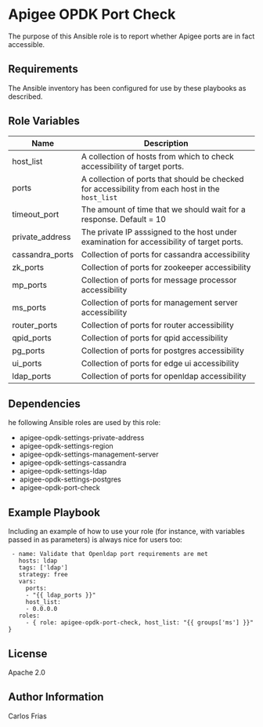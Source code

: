 # Apigee OPDK Port Check

The purpose of this Ansible role is to report whether Apigee ports are in fact accessible.


Requirements
------------

The Ansible inventory has been configured for use by these playbooks as described.
  
Role Variables
--------------

| Name | Description |
| --- | --- |
| host_list | A collection of hosts from which to check accessibility of target ports. |
| ports | A collection of ports that should be checked for accessibility from each host in the `host_list` |
| timeout_port | The amount of time that we should wait for a response. Default = 10 |
| private_address | The private IP asssigned to the host under examination for accessibility of target ports. |
| cassandra_ports | Collection of ports for cassandra accessibility |
| zk_ports | Collection of ports for zookeeper accessibility |
| mp_ports | Collection of ports for message processor accessibility |
| ms_ports | Collection of ports for management server accessibility |
| router_ports | Collection of ports for router accessibility |
| qpid_ports | Collection of ports for qpid accessibility |
| pg_ports | Collection of ports for postgres accessibility |
| ui_ports | Collection of ports for edge ui accessibility |
| ldap_ports | Collection of ports for openldap accessibility |

Dependencies
------------

he following Ansible roles are used by this role: 

* apigee-opdk-settings-private-address
* apigee-opdk-settings-region
* apigee-opdk-settings-management-server
* apigee-opdk-settings-cassandra
* apigee-opdk-settings-ldap
* apigee-opdk-settings-postgres
* apigee-opdk-port-check 
  
Example Playbook
----------------

Including an example of how to use your role (for instance, with variables passed in as parameters) is always nice for users too:

     - name: Validate that Openldap port requirements are met
       hosts: ldap
       tags: ['ldap']
       strategy: free
       vars:
         ports:
         - "{{ ldap_ports }}"
         host_list:
         - 0.0.0.0
       roles:
         - { role: apigee-opdk-port-check, host_list: "{{ groups['ms'] }}" }    
         

License
-------

Apache 2.0

Author Information
------------------

Carlos Frias
